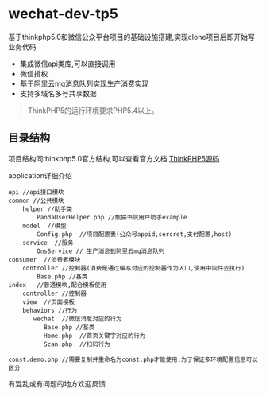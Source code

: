 wechat-dev-tp5
===============


基于thinkphp5.0和微信公众平台项目的基础设施搭建,实现clone项目后即开始写业务代码

 + 集成微信api类库,可以直接调用
 + 微信授权
 + 基于阿里云mq消息队列实现生产消费实现
 + 支持多域名多号共享数据

> ThinkPHP5的运行环境要求PHP5.4以上。


## 目录结构

项目结构同thinkphp5.0官方结构,可以查看官方文档 [ThinkPHP5源码](https://github.com/top-think/think)

application详细介绍 

```
api //api接口模块
common //公共模块
    helper //助手类
        PandaUserHelper.php //熊猫书院用户助手example
    model  //模型
        Config.php  //项目配置表(公众号appid,sercret,支付配置,host)
    service  //服务
        OnsService // 生产消息到阿里云mq消息队列
consumer  //消费者模块
    controller //控制器(消费是通过编写对应的控制器作为入口,使用中间件去执行)
        Base.php //基类
index   //普通模块,配合模板使用                
    controller //控制器
    view  //页面模板
    behaviors //行为
       wechat  //微信消息对应的行为
          Base.php //基类
          Home.php  //首页关键字对应的行为
          Scan.php  //扫码行为
          
const.demo.php //需要复制并重命名为const.php才能使用,为了保证多环境配置信息可以区分
```

有混乱或有问题的地方欢迎反馈